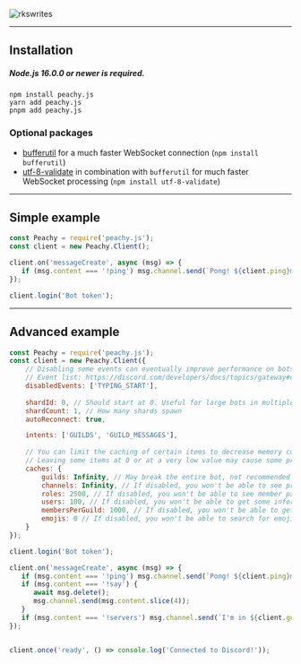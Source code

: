 ![rkswrites](https://socialify.git.ci/davipatricio/peachy.js/image?description=1&descriptionEditable=A+minimalist+and+perfomance-focused+library+in+development+designed+to+interact+with+Discord+API.&font=Inter&forks=1&issues=1&language=1&owner=1&pattern=Floating%20Cogs&pulls=1&stargazers=1&theme=Dark)

---

## Installation

##### Node.js 16.0.0 or newer is required.

```sh-session
npm install peachy.js
yarn add peachy.js
pnpm add peachy.js
```

### Optional packages
- [bufferutil](https://www.npmjs.com/package/bufferutil) for a much faster WebSocket connection (`npm install bufferutil`)
- [utf-8-validate](https://www.npmjs.com/package/utf-8-validate) in combination with `bufferutil` for much faster WebSocket processing (`npm install utf-8-validate`)

---

## Simple example
```js
const Peachy = require('peachy.js');
const client = new Peachy.Client();

client.on('messageCreate', async (msg) => {
   if (msg.content === '!ping') msg.channel.send(`Pong! ${client.ping}ms.`);
});

client.login('Bot token');
```
---

## Advanced example
```js
const Peachy = require('peachy.js');
const client = new Peachy.Client({
    // Disabling some events can eventually improve performance on bots on many servers in combination with intents
    // Event list: https://discord.com/developers/docs/topics/gateway#commands-and-events-gateway-events
    disabledEvents: ['TYPING_START'],
    
    shardId: 0, // Should start at 0. Useful for large bots in multiple machines
    shardCount: 1, // How many shards spawn
    autoReconnect: true,

    intents: ['GUILDS', 'GUILD_MESSAGES'],
    
    // You can limit the caching of certain items to decrease memory consumption.
    // Leaving some items at 0 or at a very low value may cause some properties not to be available without the 'fetch' method.
    caches: {
        guilds: Infinity, // May break the entire bot, not recommended to disable.
        channels: Infinity, // If disabled, you won't be able to see properties and permissions for a channel through the cache.
        roles: 2500, // If disabled, you won't be able to see member properties, permissions through the cache.
        users: 100, // If disabled, you won't be able to get some information from users through the cache.
        membersPerGuild: 1000, // If disabled, you won't be able to get some member information through the cache.
        emojis: 0 // If disabled, you won't be able to search for emojis through the cache.
    }
});

client.login('Bot token');

client.on('messageCreate', async (msg) => {
   if (msg.content === '!ping') msg.channel.send(`Pong! ${client.ping}ms.`);
   if (msg.content === '!say') {
      await msg.delete();
      msg.channel.send(msg.content.slice(4));
   }
   if (msg.content === '!servers') msg.channel.send(`I'm in ${client.guilds.cache.size} guilds!`);
});


client.once('ready', () => console.log('Connected to Discord!'));
```
